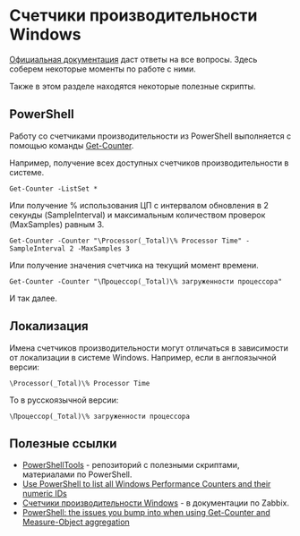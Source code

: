 # Счетчики производительности Windows

[Официальная документация](https://docs.microsoft.com/ru-ru/windows/win32/perfctrs/performance-counters-portal) даст ответы на все вопросы. Здесь соберем некоторые моменты по работе с ними.

Также в этом разделе находятся некоторые полезные скрипты.

## PowerShell

Работу со счетчиками производительности из PowerShell выполняется с помощью команды [Get-Counter](https://docs.microsoft.com/en-us/powershell/module/microsoft.powershell.diagnostics/get-counter?view=powershell-7.2).

Например, получение всех доступных счетчиков производительности в системе.

```pwsh
Get-Counter -ListSet *
```

Или получение % использования ЦП с интервалом обновления в 2 секунды (SampleInterval) и максимальным количеством проверок (MaxSamples) равным 3.

```pwsh
Get-Counter -Counter "\Processor(_Total)\% Processor Time" -SampleInterval 2 -MaxSamples 3
```

Или получение значения счетчика на текущий момент времени.

```pwsh
Get-Counter -Counter "\Процессор(_Total)\% загруженности процессора"
```

И так далее.

## Локализация

Имена счетчиков производительности могут отличаться в зависимости от локализации в системе Windows. Например, если в англоязычной версии:

```
\Processor(_Total)\% Processor Time
```

То в русскоязычной версии:

```
\Процессор(_Total)\% загруженности процессора
```

## Полезные ссылки

* [PowerShellTools](https://github.com/YPermitin/PowerShellTools) - репозиторий с полезными скриптами, материалами по PowerShell.
* [Use PowerShell to list all Windows Performance Counters and their numeric IDs](https://daniel.streefkerkonline.com/2016/02/18/use-powershell-to-list-all-windows-performance-counters-and-their-numeric-ids/)
* [Счетчики производительности Windows](https://www.zabbix.com/documentation/current/ru/manual/config/items/perfcounters) - в документации по Zabbix.
* [PowerShell: the issues you bump into when using Get-Counter and Measure-Object aggregation](https://wiert.me/2019/07/17/powershell-the-issues-you-bump-into-when-using-get-counter-and-measure-object-aggregation/)
